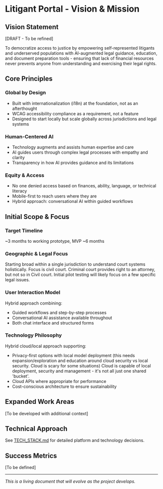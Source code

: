 # Litigant Portal - Vision & Mission

## Vision Statement

[DRAFT - To be refined]

To democratize access to justice by empowering self-represented litigants and underserved populations with AI-augmented legal guidance, education, and document preparation tools - ensuring that lack of financial resources never prevents anyone from understanding and exercising their legal rights.

## Core Principles

### Global by Design

-   Built with internationalization (i18n) at the foundation, not as an afterthought
-   WCAG accessibility compliance as a requirement, not a feature
-   Designed to start locally but scale globally across jurisdictions and legal systems

### Human-Centered AI

-   Technology augments and assists human expertise and care
-   AI guides users through complex legal processes with empathy and clarity
-   Transparency in how AI provides guidance and its limitations

### Equity & Access

-   No one denied access based on finances, ability, language, or technical literacy
-   Mobile-first to reach users where they are
-   Hybrid approach: conversational AI within guided workflows

## Initial Scope & Focus

### Target Timeline

~3 months to working prototype, MVP ~6 months

### Geographic & Legal Focus

Starting broad within a single jurisdiction to understand court systems holistically. Focus is civil court. Criminal court provides right to an attorney, but not so in Civil court. Initial pilot testing will likely focus on a few specific legal issues.

### User Interaction Model

Hybrid approach combining:

-   Guided workflows and step-by-step processes
-   Conversational AI assistance available throughout
-   Both chat interface and structured forms

### Technology Philosophy

Hybrid cloud/local approach supporting:

-   Privacy-first options with local model deployment (this needs expansion/exploration and education around cloud security vs local security. Cloud is scary for some situations) Cloud is capable of local deployment, security and management - it's not all just one shared 'bucket'.
-   Cloud APIs where appropriate for performance
-   Cost-conscious architecture to ensure sustainability

## Expanded Work Areas

[To be developed with additional context]

## Technical Approach

See [TECH_STACK.md](./TECH_STACK.md) for detailed platform and technology decisions.

## Success Metrics

[To be defined]

---

_This is a living document that will evolve as the project develops._
